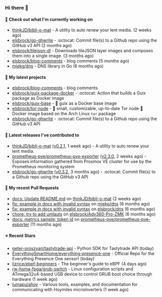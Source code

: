 ### Hi there 👋

#### 👷 Check out what I'm currently working on

- [thinkJD/bibli-o-mat](https://github.com/thinkJD/bibli-o-mat) - A utility to auto renew your lent media. (2 weeks ago)
- [elsbrock/go-ghwrite](https://github.com/elsbrock/go-ghwrite) - :octocat: Commit file(s) to a Github repo using the GitHub v3 API (2 months ago)
- [elsbrock/tilejson-dl](https://github.com/elsbrock/tilejson-dl) - Downloads tileJSON layer images and composes them into a single image. (3 months ago)
- [elsbrock/blog-comments](https://github.com/elsbrock/blog-comments) - blog comments (5 months ago)
- [miekg/dns](https://github.com/miekg/dns) - DNS library in Go (6 months ago)

#### 🌱 My latest projects

- [elsbrock/blog-comments](https://github.com/elsbrock/blog-comments) - blog comments
- [elsbrock/guix-package-docker](https://github.com/elsbrock/guix-package-docker) - :octocat: Action that builds a Guix package as Docker image
- [elsbrock/guix-base](https://github.com/elsbrock/guix-base) - :whale: guix as a Docker base image
- [elsbrock/tor-node](https://github.com/elsbrock/tor-node) - :rocket: small, customizable, up-to-date Tor node :whale: Docker image based on the Arch Linux `tor` package
- [elsbrock/go-ghwrite](https://github.com/elsbrock/go-ghwrite) - :octocat: Commit file(s) to a Github repo using the GitHub v3 API

#### 🔭 Latest releases I've contributed to

- [thinkJD/bibli-o-mat](https://github.com/thinkJD/bibli-o-mat) ([v0.2.1](https://github.com/thinkJD/bibli-o-mat/releases/tag/v0.2.1), 1 week ago) - A utility to auto renew your lent media.
- [prometheus-pve/prometheus-pve-exporter](https://github.com/prometheus-pve/prometheus-pve-exporter) ([v2.3.0](https://github.com/prometheus-pve/prometheus-pve-exporter/releases/tag/v2.3.0), 2 weeks ago) - Exposes information gathered from Proxmox VE cluster for use by the Prometheus monitoring system
- [elsbrock/go-ghwrite](https://github.com/elsbrock/go-ghwrite) ([v0.3.2](https://github.com/elsbrock/go-ghwrite/releases/tag/v0.3.2), 3 months ago) - :octocat: Commit file(s) to a Github repo using the GitHub v3 API

#### 🔨 My recent Pull Requests

- [docs: Update README.md](https://github.com/thinkJD/bibli-o-mat/pull/25) on [thinkJD/bibli-o-mat](https://github.com/thinkJD/bibli-o-mat) (2 weeks ago)
- [fix: example in docs with invalid syntax](https://github.com/miekg/dns/pull/1401) on [miekg/dns](https://github.com/miekg/dns) (6 months ago)
- [fix: example in docs with invalid syntax](https://github.com/elsbrock/dns/pull/1) on [elsbrock/dns](https://github.com/elsbrock/dns) (6 months ago)
- [chore: try to add umlauts](https://github.com/elsbrock/Adv360-Pro-ZMK/pull/1) on [elsbrock/Adv360-Pro-ZMK](https://github.com/elsbrock/Adv360-Pro-ZMK) (6 months ago)
- [docs: metrics sample; token id](https://github.com/prometheus-pve/prometheus-pve-exporter/pull/114) on [prometheus-pve/prometheus-pve-exporter](https://github.com/prometheus-pve/prometheus-pve-exporter) (11 months ago)

#### ⭐ Recent Stars

- [peter-oroszvari/tastytrade-api](https://github.com/peter-oroszvari/tastytrade-api) - Python SDK for Tastytrade API (today)
- [EverythingSmartHome/everything-presence-one](https://github.com/EverythingSmartHome/everything-presence-one) - Official Repo for the Everything Presence One sensor! (today)
- [lizrice/ebpf-beginners](https://github.com/lizrice/ebpf-beginners) - The beginner&#39;s guide to eBPF (4 days ago)
- [rw-hsma-fpga/grub-switch](https://github.com/rw-hsma-fpga/grub-switch) - Linux configuration scripts and ATmega32u4-based USB device to control GRUB boot choice through hardware (1 week ago)
- [lumapu/ahoy](https://github.com/lumapu/ahoy) - Various tools, examples, and documentation for communicating with Hoymiles microinverters (1 week ago)
